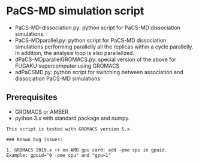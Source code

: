 # PaCS-MD simulation script

* PaCS-MD-dissociation.py: python script for PaCS-MD dissociation simulations.
* PaCS-MDparallel.py: python script for PaCS-MD dissociation simulations performing parallelly all the replicas within a cycle parallelly. In addition, the analysis loop is also parallelized.
* dPaCS-MDparallelGROMACS.py: special version of the above for FUGAKU supercomputer using GROMACS
* adPaCSMD.py: python script for switching between association and dissociation PaCS-MD simulations 


## Prerequisites
* GROMACS or AMBER 
* python 3.x with standard package and numpy.

```
This script is tested with GROMACS version 5.x.

### Known bug issues:

1. GROMACS 2019.x ++ on AMD gpu card: add -pme cpu in gpuid.
Example: gpuid="0 -pme cpu" and "gpu=1"

```
